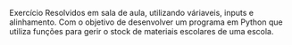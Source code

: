 Exercício Resolvidos em sala de aula, utilizando váriaveis, inputs e alinhamento. Com o objetivo de desenvolver um programa em Python que utiliza funções para gerir o stock de materiais escolares de uma escola.
